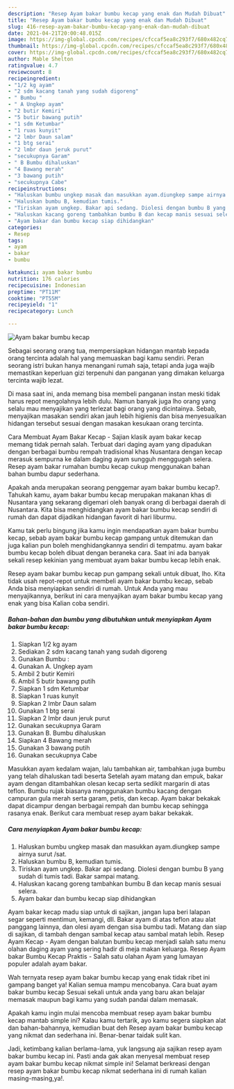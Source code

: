 ```yaml
---
description: "Resep Ayam bakar bumbu kecap yang enak dan Mudah Dibuat"
title: "Resep Ayam bakar bumbu kecap yang enak dan Mudah Dibuat"
slug: 416-resep-ayam-bakar-bumbu-kecap-yang-enak-dan-mudah-dibuat
date: 2021-04-21T20:00:48.015Z
image: https://img-global.cpcdn.com/recipes/cfccaf5ea8c293f7/680x482cq70/ayam-bakar-bumbu-kecap-foto-resep-utama.jpg
thumbnail: https://img-global.cpcdn.com/recipes/cfccaf5ea8c293f7/680x482cq70/ayam-bakar-bumbu-kecap-foto-resep-utama.jpg
cover: https://img-global.cpcdn.com/recipes/cfccaf5ea8c293f7/680x482cq70/ayam-bakar-bumbu-kecap-foto-resep-utama.jpg
author: Mable Shelton
ratingvalue: 4.7
reviewcount: 8
recipeingredient:
- "1/2 kg ayam"
- "2 sdm kacang tanah yang sudah digoreng"
- " Bumbu "
- " A Ungkep ayam"
- "2 butir Kemiri"
- "5 butir bawang putih"
- "1 sdm Ketumbar"
- "1 ruas kunyit"
- "2 lmbr Daun salam"
- "1 btg serai"
- "2 lmbr daun jeruk purut"
- "secukupnya Garam"
- " B Bumbu dihaluskan"
- "4 Bawang merah"
- "3 bawang putih"
- "secukupnya Cabe"
recipeinstructions:
- "Haluskan bumbu ungkep masak dan masukkan ayam.diungkep sampe airnya surut /sat."
- "Haluskan bumbu B, kemudian tumis."
- "Tiriskan ayam ungkep. Bakar api sedang. Diolesi dengan bumbu B yang sudah di tumis tadi. Bakar sampai matang."
- "Haluskan kacang goreng tambahkan bumbu B dan kecap manis sesuai selera."
- "Ayam bakar dan bumbu kecap siap dihidangkan"
categories:
- Resep
tags:
- ayam
- bakar
- bumbu

katakunci: ayam bakar bumbu 
nutrition: 176 calories
recipecuisine: Indonesian
preptime: "PT11M"
cooktime: "PT55M"
recipeyield: "1"
recipecategory: Lunch

---
```



![Ayam bakar bumbu kecap](https://img-global.cpcdn.com/recipes/cfccaf5ea8c293f7/680x482cq70/ayam-bakar-bumbu-kecap-foto-resep-utama.jpg)

Sebagai seorang orang tua, mempersiapkan hidangan mantab kepada orang tercinta adalah hal yang memuaskan bagi kamu sendiri. Peran seorang istri bukan hanya menangani rumah saja, tetapi anda juga wajib memastikan keperluan gizi terpenuhi dan panganan yang dimakan keluarga tercinta wajib lezat.

Di masa  saat ini, anda memang bisa membeli panganan instan meski tidak harus repot mengolahnya lebih dulu. Namun banyak juga lho orang yang selalu mau menyajikan yang terlezat bagi orang yang dicintainya. Sebab, menyajikan masakan sendiri akan jauh lebih higienis dan bisa menyesuaikan hidangan tersebut sesuai dengan masakan kesukaan orang tercinta. 

Cara Membuat Ayam Bakar Kecap - Sajian klasik ayam bakar kecap memang tidak pernah salah. Terbuat dari daging ayam yang dipadukan dengan berbagai bumbu rempah tradisional khas Nusantara dengan kecap merasuk sempurna ke dalam daging ayam sungguh menggugah selera. Resep ayam bakar rumahan bumbu kecap cukup menggunakan bahan bahan bumbu dapur sederhana.

Apakah anda merupakan seorang penggemar ayam bakar bumbu kecap?. Tahukah kamu, ayam bakar bumbu kecap merupakan makanan khas di Nusantara yang sekarang digemari oleh banyak orang di berbagai daerah di Nusantara. Kita bisa menghidangkan ayam bakar bumbu kecap sendiri di rumah dan dapat dijadikan hidangan favorit di hari liburmu.

Kamu tak perlu bingung jika kamu ingin mendapatkan ayam bakar bumbu kecap, sebab ayam bakar bumbu kecap gampang untuk ditemukan dan juga kalian pun boleh menghidangkannya sendiri di tempatmu. ayam bakar bumbu kecap boleh dibuat dengan beraneka cara. Saat ini ada banyak sekali resep kekinian yang membuat ayam bakar bumbu kecap lebih enak.

Resep ayam bakar bumbu kecap pun gampang sekali untuk dibuat, lho. Kita tidak usah repot-repot untuk membeli ayam bakar bumbu kecap, sebab Anda bisa menyiapkan sendiri di rumah. Untuk Anda yang mau menyajikannya, berikut ini cara menyajikan ayam bakar bumbu kecap yang enak yang bisa Kalian coba sendiri.

<!--inarticleads1-->

##### Bahan-bahan dan bumbu yang dibutuhkan untuk menyiapkan Ayam bakar bumbu kecap:

1. Siapkan 1/2 kg ayam
1. Sediakan 2 sdm kacang tanah yang sudah digoreng
1. Gunakan  Bumbu :
1. Gunakan  A. Ungkep ayam
1. Ambil 2 butir Kemiri
1. Ambil 5 butir bawang putih
1. Siapkan 1 sdm Ketumbar
1. Siapkan 1 ruas kunyit
1. Siapkan 2 lmbr Daun salam
1. Gunakan 1 btg serai
1. Siapkan 2 lmbr daun jeruk purut
1. Gunakan secukupnya Garam
1. Gunakan  B. Bumbu dihaluskan
1. Siapkan 4 Bawang merah
1. Gunakan 3 bawang putih
1. Gunakan secukupnya Cabe


Masukkan ayam kedalam wajan, lalu tambahkan air, tambahkan juga bumbu yang telah dihaluskan tadi beserta Setelah ayam matang dan empuk, bakar ayam dengan ditambahkan olesan kecap serta sedikit margarin di atas teflon. Bumbu rujak biasanya menggunakan bumbu kacang dengan campuran gula merah serta garam, petis, dan kecap. Ayam bakar bekakak dapat dicampur dengan berbagai rempah dan bumbu kecap sehingga rasanya enak. Berikut cara membuat resep ayam bakar bekakak. 

<!--inarticleads2-->

##### Cara menyiapkan Ayam bakar bumbu kecap:

1. Haluskan bumbu ungkep masak dan masukkan ayam.diungkep sampe airnya surut /sat.
1. Haluskan bumbu B, kemudian tumis.
1. Tiriskan ayam ungkep. Bakar api sedang. Diolesi dengan bumbu B yang sudah di tumis tadi. Bakar sampai matang.
1. Haluskan kacang goreng tambahkan bumbu B dan kecap manis sesuai selera.
1. Ayam bakar dan bumbu kecap siap dihidangkan


Ayam bakar kecap madu siap untuk di sajikan, jangan lupa beri lalapan segar seperti mentimun, kemangi, dll. Bakar ayam di atas teflon atau alat panggang lainnya, dan olesi ayam dengan sisa bumbu tadi. Matang dan siap di sajikan, di tambah dengan sambal kecap atau sambal matah lebih. Resep Ayam Kecap - Ayam dengan balutan bumbu kecap menjadi salah satu menu olahan daging ayam yang sering hadir di meja makan keluarga. Resep Ayam bakar Bumbu Kecap Praktis - Salah satu olahan Ayam yang lumayan populer adalah ayam bakar. 

Wah ternyata resep ayam bakar bumbu kecap yang enak tidak ribet ini gampang banget ya! Kalian semua mampu mencobanya. Cara buat ayam bakar bumbu kecap Sesuai sekali untuk anda yang baru akan belajar memasak maupun bagi kamu yang sudah pandai dalam memasak.

Apakah kamu ingin mulai mencoba membuat resep ayam bakar bumbu kecap mantab simple ini? Kalau kamu tertarik, ayo kamu segera siapkan alat dan bahan-bahannya, kemudian buat deh Resep ayam bakar bumbu kecap yang nikmat dan sederhana ini. Benar-benar taidak sulit kan. 

Jadi, ketimbang kalian berlama-lama, yuk langsung aja sajikan resep ayam bakar bumbu kecap ini. Pasti anda gak akan menyesal membuat resep ayam bakar bumbu kecap nikmat simple ini! Selamat berkreasi dengan resep ayam bakar bumbu kecap nikmat sederhana ini di rumah kalian masing-masing,ya!.

